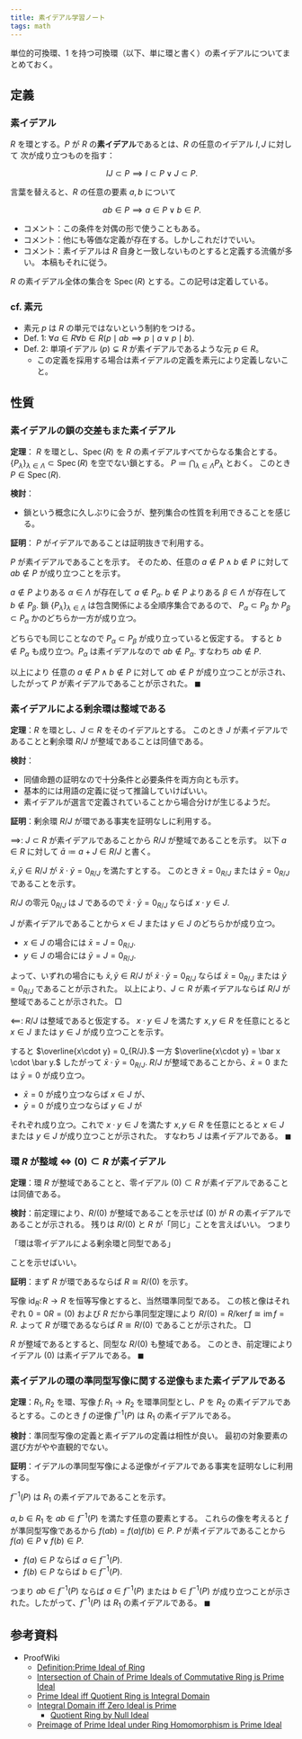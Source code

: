 ```yaml
---
title: 素イデアル学習ノート
tags: math
---
```


単位的可換環、1 を持つ可換環（以下、単に環と書く）の素イデアルについてまとめておく。

## 定義

### 素イデアル

$R$ を環とする。$P$ が $R$ の**素イデアル**であるとは、$R$ の任意のイデアル $I, J$ に対して
次が成り立つものを指す：

$$
IJ \subset P \implies I \subset P \lor J \subset P.
$$

言葉を替えると、$R$ の任意の要素 $a, b$ について

$$
ab \in P \implies a \in P \lor b \in P.
$$

* コメント：この条件を対偶の形で使うこともある。
* コメント：他にも等価な定義が存在する。しかしこれだけでいい。
* コメント：素イデアルは $R$ 自身と一致しないものとすると定義する流儀が多い。
  本稿もそれに従う。

$R$ の素イデアル全体の集合を $\operatorname{Spec}(R)$ とする。この記号は定着している。

### cf. 素元

* 素元 $p$ は $R$ の単元ではないという制約をつける。
* Def. 1: $\forall a\in R \forall b \in R(p \mid ab \implies p \mid a \lor p \mid b).$
* Def. 2: 単項イデアル $(p) \subsetneq R$ が素イデアルであるような元 $p \in R$。
  * この定義を採用する場合は素イデアルの定義を素元により定義しないこと。

## 性質

### 素イデアルの鎖の交差もまた素イデアル

**定理**：
$R$ を環とし、$\operatorname{Spec}(R)$ を $R$ の素イデアルすべてからなる集合とする。
$\lbrace P_{\lambda}\rbrace_{\lambda \in \Lambda} \subset \operatorname{Spec}(R)$ を空でない鎖とする。
$P \coloneqq \bigcap_{\lambda \in \Lambda}P_\lambda$ とおく。
このとき $P \in \operatorname{Spec}(R).$

**検討**：

* 鎖という概念に久しぶりに会うが、整列集合の性質を利用できることを感じる。

**証明**：
$P$ がイデアルであることは証明抜きで利用する。

$P$ が素イデアルであることを示す。
そのため、任意の $a \notin P \land b \notin P$ に対して
$ab \notin P$ が成り立つことを示す。

$a \notin P$ よりある $\alpha \in \Lambda$ が存在して $a \notin P_\alpha.$
$b \notin P$ よりある $\beta \in \Lambda$ が存在して $b \notin P_\beta.$
鎖 $\lbrace P_{\lambda}\rbrace_{\lambda \in \Lambda}$ は包含関係による全順序集合であるので、
$P_\alpha \subset P_\beta$ か $P_\beta \subset P_\alpha$ かのどちらか一方が成り立つ。

どちらでも同じことなので $P_\alpha \subset P_\beta$ が成り立っていると仮定する。
すると $b \notin P_\alpha$ も成り立つ。$P_\alpha$ は素イデアルなので
$ab \notin P_\alpha.$ すなわち $ab \notin P.$

以上により 任意の $a \notin P \land b \notin P$ に対して
$ab \notin P$ が成り立つことが示され、したがって $P$ が素イデアルであることが示された。
$\blacksquare$

### 素イデアルによる剰余環は整域である

**定理**：$R$ を環とし、$J \subset R$ をそのイデアルとする。
このとき $J$ が素イデアルであることと剰余環 $R/J$ が整域であることは同値である。

**検討**：

* 同値命題の証明なので十分条件と必要条件を両方向とも示す。
* 基本的には用語の定義に従って推論していけばいい。
* 素イデアルが選言で定義されていることから場合分けが生じるようだ。

**証明**：剰余環 $R/J$ が環である事実を証明なしに利用する。

$\implies\colon$
$J \subset R$ が素イデアルであることから $R/J$ が整域であることを示す。
以下 $a \in R$ に対して $\bar{a} \coloneqq a + J \in R/J$ と書く。

$\bar{x}, \bar{y} \in R/J$ が $\bar{x}\cdot\bar{y} = 0_{R/J}$ を満たすとする。
このとき $\bar{x} = 0_{R/J}$ または $\bar{y} = 0_{R/J}$ であることを示す。

$R/J$ の零元 $0_{R/J}$ は $J$ であるので
$\bar{x}\cdot\bar{y} = 0_{R/J}$ ならば $x \cdot y \in J.$

$J$ が素イデアルであることから $x \in J$ または $y \in J$ のどちらかが成り立つ。

* $x \in J$ の場合には $\bar{x} = J = 0_{R/J}.$
* $y \in J$ の場合には $\bar{y} = J = 0_{R/J}.$

よって、いずれの場合にも $\bar{x}, \bar{y} \in R/J$ が $\bar{x}\cdot\bar{y} = 0_{R/J}$
ならば $\bar{x} = 0_{R/J}$ または $\bar{y} = 0_{R/J}$ であることが示された。
以上により、$J \subset R$ が素イデアルならば $R/J$ が整域であることが示された。
$\Box$

$\impliedby\colon$
$R/J$ は整域であると仮定する。
$x \cdot y \in J$ を満たす $x, y \in R$ を任意にとると
$x \in J$ または $y \in J$ が成り立つことを示す。

すると $\overline{x\cdot y} = 0_{R/J}.$
一方 $\overline{x\cdot y} = \bar x \cdot \bar y.$
したがって $\bar x \cdot \bar y = 0_{R/J}.$
$R/J$ が整域であることから、$\bar x = 0$ または $\bar y = 0$ が成り立つ。

* $\bar x = 0$ が成り立つならば $x \in J$ が、
* $\bar y = 0$ が成り立つならば $y \in J$ が

それぞれ成り立つ。これで $x \cdot y \in J$ を満たす $x, y \in R$ を任意にとると
$x \in J$ または $y \in J$ が成り立つことが示された。
すなわち $J$ は素イデアルである。
$\blacksquare$

### 環 $R$ が整域 $\iff$ $(0) \subset R$ が素イデアル

**定理**：環 $R$ が整域であることと、零イデアル $(0) \subset R$ が素イデアルであることは同値である。

**検討**：前定理により、$R/(0)$ が整域であることを示せば $(0)$ が $R$ の素イデアルであることが示される。
残りは $R/(0)$ と $R$ が「同じ」ことを言えばいい。
つまり

「環は零イデアルによる剰余環と同型である」

ことを示せばいい。

**証明**：まず $R$ が環であるならば $R \cong R/(0)$ を示す。

写像 $\operatorname{id}_R\colon R \longrightarrow R$ を恒等写像とすると、当然環準同型である。
この核と像はそれぞれ $0 = 0R = (0)$ および $R$ だから準同型定理により $R/(0) = R/\ker{f} \cong \operatorname{im}f = R.$
よって $R$ が環であるならば $R \cong R/(0)$ であることが示された。
$\Box$

$R$ が整域であるとすると、同型な $R/(0)$ も整域である。
このとき、前定理によりイデアル $(0)$ は素イデアルである。
$\blacksquare$

### 素イデアルの環の準同型写像に関する逆像もまた素イデアルである

**定理**：$R_1, R_2$ を環、写像 $f\colon R_1 \longrightarrow R_2$
を環準同型とし、$P$ を $R_2$ の素イデアルであるとする。このとき $f$ の逆像
$f^{-1}(P)$ は $R_1$ の素イデアルである。

**検討**：準同型写像の定義と素イデアルの定義は相性が良い。
最初の対象要素の選び方がやや直観的でない。

**証明**：イデアルの準同型写像による逆像がイデアルである事実を証明なしに利用する。

$f^{-1}(P)$ は $R_1$ の素イデアルであることを示す。

$a, b \in R_1$ を $ab \in f^{-1}(P)$ を満たす任意の要素とする。
これらの像を考えると $f$ が準同型写像であるから $f(ab) = f(a)f(b) \in P.$
$P$ が素イデアルであることから $f(a) \in P \lor f(b) \in P.$

* $f(a) \in P$ ならば $a \in f^{-1}(P).$
* $f(b) \in P$ ならば $b \in f^{-1}(P).$

つまり $ab \in f^{-1}(P)$ ならば $a \in f^{-1}(P)$ または $b \in f^{-1}(P)$
が成り立つことが示された。したがって、$f^{-1}(P)$ は $R_1$ の素イデアルである。
$\blacksquare$

## 参考資料

* ProofWiki
  * [Definition:Prime Ideal of Ring](https://proofwiki.org/wiki/Definition:Prime_Ideal_of_Ring)
  * [Intersection of Chain of Prime Ideals of Commutative Ring is Prime Ideal](https://proofwiki.org/wiki/Intersection_of_Chain_of_Prime_Ideals_of_Commutative_Ring_is_Prime_Ideal)
  * [Prime Ideal iff Quotient Ring is Integral Domain](https://proofwiki.org/wiki/Prime_Ideal_iff_Quotient_Ring_is_Integral_Domain)
  * [Integral Domain iff Zero Ideal is Prime](https://proofwiki.org/wiki/Integral_Domain_iff_Zero_Ideal_is_Prime)
    * [Quotient Ring by Null Ideal](https://proofwiki.org/wiki/Quotient_Ring_by_Null_Ideal)
  * [Preimage of Prime Ideal under Ring Homomorphism is Prime Ideal](https://proofwiki.org/wiki/Preimage_of_Prime_Ideal_under_Ring_Homomorphism_is_Prime_Ideal)
